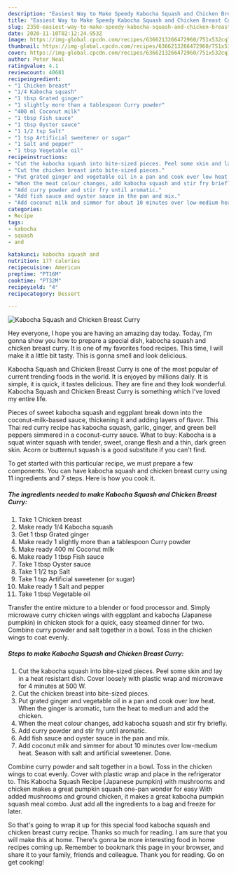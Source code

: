 ```yaml
---
description: "Easiest Way to Make Speedy Kabocha Squash and Chicken Breast Curry"
title: "Easiest Way to Make Speedy Kabocha Squash and Chicken Breast Curry"
slug: 2350-easiest-way-to-make-speedy-kabocha-squash-and-chicken-breast-curry
date: 2020-11-10T02:12:24.953Z
image: https://img-global.cpcdn.com/recipes/6366213266472960/751x532cq70/kabocha-squash-and-chicken-breast-curry-recipe-main-photo.jpg
thumbnail: https://img-global.cpcdn.com/recipes/6366213266472960/751x532cq70/kabocha-squash-and-chicken-breast-curry-recipe-main-photo.jpg
cover: https://img-global.cpcdn.com/recipes/6366213266472960/751x532cq70/kabocha-squash-and-chicken-breast-curry-recipe-main-photo.jpg
author: Peter Neal
ratingvalue: 4.1
reviewcount: 40681
recipeingredient:
- "1 Chicken breast"
- "1/4 Kabocha squash"
- "1 tbsp Grated ginger"
- "1 slightly more than a tablespoon Curry powder"
- "400 ml Coconut milk"
- "1 tbsp Fish sauce"
- "1 tbsp Oyster sauce"
- "1 1/2 tsp Salt"
- "1 tsp Artificial sweetener or sugar"
- "1 Salt and pepper"
- "1 tbsp Vegetable oil"
recipeinstructions:
- "Cut the kabocha squash into bite-sized pieces. Peel some skin and lay in a heat resistant dish. Cover loosely with plastic wrap and microwave for 4 minutes at 500 W."
- "Cut the chicken breast into bite-sized pieces."
- "Put grated ginger and vegetable oil in a pan and cook over low heat. When the ginger is aromatic, turn the heat to medium and add the chicken."
- "When the meat colour changes, add kabocha squash and stir fry briefly."
- "Add curry powder and stir fry until aromatic."
- "Add fish sauce and oyster sauce in the pan and mix."
- "Add coconut milk and simmer for about 10 minutes over low-medium heat. Season with salt and artificial sweetener. Done."
categories:
- Recipe
tags:
- kabocha
- squash
- and

katakunci: kabocha squash and 
nutrition: 177 calories
recipecuisine: American
preptime: "PT16M"
cooktime: "PT32M"
recipeyield: "4"
recipecategory: Dessert

---
```



![Kabocha Squash and Chicken Breast Curry](https://img-global.cpcdn.com/recipes/6366213266472960/751x532cq70/kabocha-squash-and-chicken-breast-curry-recipe-main-photo.jpg)

Hey everyone, I hope you are having an amazing day today. Today, I'm gonna show you how to prepare a special dish, kabocha squash and chicken breast curry. It is one of my favorites food recipes. This time, I will make it a little bit tasty. This is gonna smell and look delicious.

Kabocha Squash and Chicken Breast Curry is one of the most popular of current trending foods in the world. It is enjoyed by millions daily. It is simple, it is quick, it tastes delicious. They are fine and they look wonderful. Kabocha Squash and Chicken Breast Curry is something which I've loved my entire life.

Pieces of sweet kabocha squash and eggplant break down into the coconut-milk-based sauce, thickening it and adding layers of flavor. This Thai red curry recipe has kabocha squash, garlic, ginger, and green bell peppers simmered in a coconut-curry sauce. What to buy: Kabocha is a squat winter squash with tender, sweet, orange flesh and a thin, dark green skin. Acorn or butternut squash is a good substitute if you can&#39;t find.


To get started with this particular recipe, we must prepare a few components. You can have kabocha squash and chicken breast curry using 11 ingredients and 7 steps. Here is how you cook it.

<!--inarticleads1-->

##### The ingredients needed to make Kabocha Squash and Chicken Breast Curry:

1. Take 1 Chicken breast
1. Make ready 1/4 Kabocha squash
1. Get 1 tbsp Grated ginger
1. Make ready 1 slightly more than a tablespoon Curry powder
1. Make ready 400 ml Coconut milk
1. Make ready 1 tbsp Fish sauce
1. Take 1 tbsp Oyster sauce
1. Take 1 1/2 tsp Salt
1. Take 1 tsp Artificial sweetener (or sugar)
1. Make ready 1 Salt and pepper
1. Take 1 tbsp Vegetable oil


Transfer the entire mixture to a blender or food processor and. Simply microwave curry chicken wings with eggplant and kabocha (Japanese pumpkin) in chicken stock for a quick, easy steamed dinner for two. Combine curry powder and salt together in a bowl. Toss in the chicken wings to coat evenly. 

<!--inarticleads2-->

##### Steps to make Kabocha Squash and Chicken Breast Curry:

1. Cut the kabocha squash into bite-sized pieces. Peel some skin and lay in a heat resistant dish. Cover loosely with plastic wrap and microwave for 4 minutes at 500 W.
1. Cut the chicken breast into bite-sized pieces.
1. Put grated ginger and vegetable oil in a pan and cook over low heat. When the ginger is aromatic, turn the heat to medium and add the chicken.
1. When the meat colour changes, add kabocha squash and stir fry briefly.
1. Add curry powder and stir fry until aromatic.
1. Add fish sauce and oyster sauce in the pan and mix.
1. Add coconut milk and simmer for about 10 minutes over low-medium heat. Season with salt and artificial sweetener. Done.


Combine curry powder and salt together in a bowl. Toss in the chicken wings to coat evenly. Cover with plastic wrap and place in the refrigerator to. This Kabocha Squash Recipe (Japanese pumpkin) with mushrooms and chicken makes a great pumpkin squash one-pan wonder for easy With added mushrooms and ground chicken, it makes a great kabocha pumpkin squash meal combo. Just add all the ingredients to a bag and freeze for later. 

So that's going to wrap it up for this special food kabocha squash and chicken breast curry recipe. Thanks so much for reading. I am sure that you will make this at home. There's gonna be more interesting food in home recipes coming up. Remember to bookmark this page in your browser, and share it to your family, friends and colleague. Thank you for reading. Go on get cooking!
